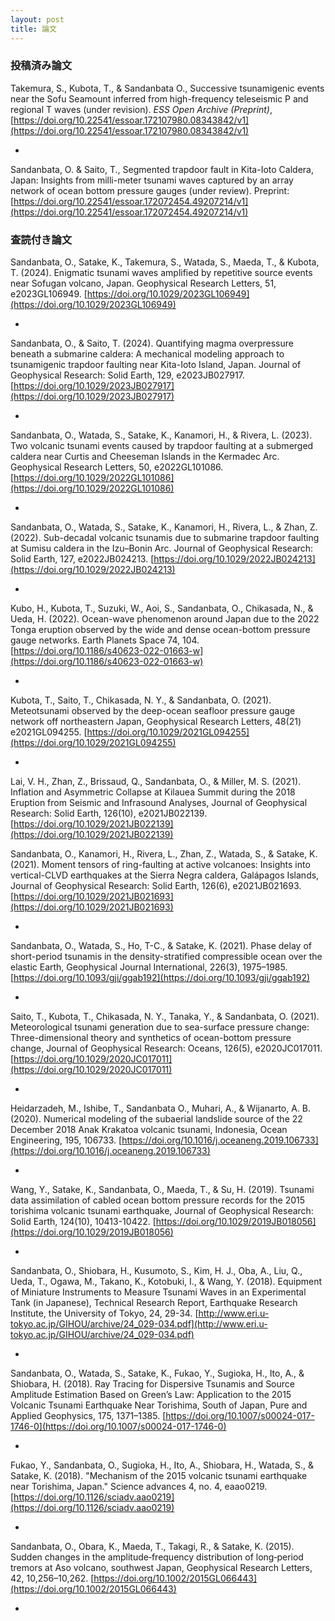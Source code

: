 ```yaml
---
layout: post
title: 論文
---
```


### 投稿済み論文

Takemura, S., Kubota, T., & Sandanbata O., Successive tsunamigenic events near the Sofu Seamount inferred from high-frequency teleseismic P and regional T waves (under revision). *ESS Open Archive (Preprint)*, [https://doi.org/10.22541/essoar.172107980.08343842/v1](https://doi.org/10.22541/essoar.172107980.08343842/v1)

-

Sandanbata, O. & Saito, T., Segmented trapdoor fault in Kita-Ioto Caldera, Japan: Insights from milli-meter tsunami waves captured by an array network of ocean bottom pressure gauges (under review). Preprint: [https://doi.org/10.22541/essoar.172072454.49207214/v1](https://doi.org/10.22541/essoar.172072454.49207214/v1)


### 査読付き論文

Sandanbata, O., Satake, K., Takemura, S., Watada, S., Maeda, T., & Kubota, T. (2024). Enigmatic tsunami waves amplified by repetitive source events near Sofugan volcano, Japan. Geophysical Research Letters, 51, e2023GL106949. [https://doi.org/10.1029/2023GL106949](https://doi.org/10.1029/2023GL106949)

-

Sandanbata, O., & Saito, T. (2024). Quantifying magma overpressure beneath a submarine caldera: A mechanical modeling approach to tsunamigenic trapdoor faulting near Kita-Ioto Island, Japan. Journal of Geophysical Research: Solid Earth, 129, e2023JB027917. [https://doi.org/10.1029/2023JB027917](https://doi.org/10.1029/2023JB027917)

-

Sandanbata, O., Watada, S., Satake, K., Kanamori, H., & Rivera, L. (2023). Two volcanic tsunami events caused by trapdoor faulting at a submerged caldera near Curtis and Cheeseman Islands in the Kermadec Arc. Geophysical Research Letters, 50, e2022GL101086. [https://doi.org/10.1029/2022GL101086](https://doi.org/10.1029/2022GL101086)

-

Sandanbata, O., Watada, S., Satake, K., Kanamori, H., Rivera, L., & Zhan, Z. (2022). Sub-decadal volcanic tsunamis due to submarine trapdoor faulting at Sumisu caldera in the Izu–Bonin Arc. Journal of Geophysical Research: Solid Earth, 127, e2022JB024213. [https://doi.org/10.1029/2022JB024213](https://doi.org/10.1029/2022JB024213)

-

Kubo, H., Kubota, T., Suzuki, W., Aoi, S., Sandanbata, O., Chikasada, N., & Ueda, H. (2022). Ocean-wave phenomenon around Japan due to the 2022 Tonga eruption observed by the wide and dense ocean-bottom pressure gauge networks. Earth Planets Space 74, 104. [https://doi.org/10.1186/s40623-022-01663-w](https://doi.org/10.1186/s40623-022-01663-w)

-

Kubota, T., Saito, T., Chikasada, N. Y., & Sandanbata, O. (2021). Meteotsunami observed by the deep-ocean seafloor pressure gauge network off northeastern Japan, Geophysical Research Letters, 48(21) e2021GL094255. [https://doi.org/10.1029/2021GL094255](https://doi.org/10.1029/2021GL094255)

-

Lai, V. H., Zhan, Z., Brissaud, Q., Sandanbata, O., & Miller, M. S. (2021). Inflation and Asymmetric Collapse at Kilauea Summit during the 2018 Eruption from Seismic and Infrasound Analyses, Journal of Geophysical Research: Solid Earth, 126(10), e2021JB022139. [https://doi.org/10.1029/2021JB022139](https://doi.org/10.1029/2021JB022139)

Sandanbata, O., Kanamori, H., Rivera, L., Zhan, Z., Watada, S., & Satake, K. (2021). Moment tensors of ring-faulting at active volcanoes: Insights into vertical-CLVD earthquakes at the Sierra Negra caldera, Galápagos Islands, Journal of Geophysical Research: Solid Earth, 126(6), e2021JB021693. [https://doi.org/10.1029/2021JB021693](https://doi.org/10.1029/2021JB021693)

-

Sandanbata, O., Watada, S., Ho, T-C., & Satake, K. (2021). Phase delay of short-period tsunamis in the density-stratified compressible ocean over the elastic Earth, Geophysical Journal International, 226(3), 1975–1985. [https://doi.org/10.1093/gji/ggab192](https://doi.org/10.1093/gji/ggab192)

-

Saito, T., Kubota, T., Chikasada, N. Y., Tanaka, Y., & Sandanbata, O. (2021). Meteorological tsunami generation due to sea-surface pressure change: Three-dimensional theory and synthetics of ocean-bottom pressure change, Journal of Geophysical Research: Oceans, 126(5), e2020JC017011. [https://doi.org/10.1029/2020JC017011](https://doi.org/10.1029/2020JC017011)

-

Heidarzadeh, M., Ishibe, T., Sandanbata O., Muhari, A., & Wijanarto, A. B. (2020). Numerical modeling of the subaerial landslide source of the 22 December 2018 Anak Krakatoa volcanic tsunami, Indonesia, Ocean Engineering, 195, 106733. [https://doi.org/10.1016/j.oceaneng.2019.106733](https://doi.org/10.1016/j.oceaneng.2019.106733)

-

Wang, Y., Satake, K., Sandanbata, O., Maeda, T., & Su, H. (2019). Tsunami data assimilation of cabled ocean bottom pressure records for the 2015 torishima volcanic tsunami earthquake, Journal of Geophysical Research: Solid Earth, 124(10), 10413-10422. [https://doi.org/10.1029/2019JB018056](https://doi.org/10.1029/2019JB018056)

-

Sandanbata, O., Shiobara, H., Kusumoto, S., Kim, H. J., Oba, A., Liu, Q., Ueda, T., Ogawa, M., Takano, K., Kotobuki, I., & Wang, Y. (2018). Equipment of Miniature Instruments to Measure Tsunami Waves in an Experimental Tank (in Japanese), Technical Research Report, Earthquake Research Institute, the University of Tokyo, 24, 29-34. [http://www.eri.u-tokyo.ac.jp/GIHOU/archive/24_029-034.pdf](http://www.eri.u-tokyo.ac.jp/GIHOU/archive/24_029-034.pdf)

-

Sandanbata, O., Watada, S., Satake, K., Fukao, Y., Sugioka, H., Ito, A., & Shiobara, H. (2018). Ray Tracing for Dispersive Tsunamis and Source Amplitude Estimation Based on Green’s Law: Application to the 2015 Volcanic Tsunami Earthquake Near Torishima, South of Japan, Pure and Applied Geophysics, 175, 1371–1385. [https://doi.org/10.1007/s00024-017-1746-0](https://doi.org/10.1007/s00024-017-1746-0)

-

Fukao, Y., Sandanbata, O., Sugioka, H., Ito, A., Shiobara, H., Watada, S., & Satake, K. (2018). "Mechanism of the 2015 volcanic tsunami earthquake near Torishima, Japan." Science advances 4, no. 4, eaao0219. [https://doi.org/10.1126/sciadv.aao0219](https://doi.org/10.1126/sciadv.aao0219)

-

Sandanbata, O., Obara, K., Maeda, T., Takagi, R., & Satake, K. (2015). Sudden changes in the amplitude‐frequency distribution of long‐period tremors at Aso volcano, southwest Japan, Geophysical Research Letters, 42, 10,256–10,262. [https://doi.org/10.1002/2015GL066443](https://doi.org/10.1002/2015GL066443)

-
